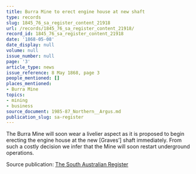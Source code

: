 ```yaml
---
title: Burra Mine to erect engine house at new shaft
type: records
slug: 1845_76_sa_register_content_21918
url: /records/1845_76_sa_register_content_21918/
record_id: 1845_76_sa_register_content_21918
date: '1868-05-08'
date_display: null
volume: null
issue_number: null
page: '3'
article_type: news
issue_reference: 8 May 1868, page 3
people_mentioned: []
places_mentioned:
- Burra Mine
topics:
- mining
- business
source_document: 1985-87_Northern__Argus.md
publication_slug: sa-register
---
```


The Burra Mine will soon wear a livelier aspect as it is proposed to begin erecting the engine house at the new [Graves’] shaft immediately.  From such a costly decision we infer that the Mine will soon restart underground operations.

Source publication: [The South Australian Register](/publications/sa-register/)
